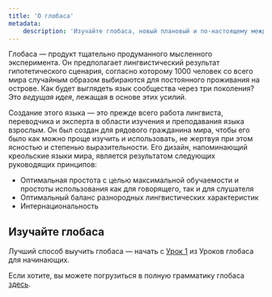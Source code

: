 ```yaml
---
title: 'О глобаса'
metadata:
    description: 'Изучайте глобаса, новый плановый и по-настоящему международный язык общения.'
---
```


Глобаса — продукт тщательно продуманного мысленного эксперимента. Он предполагает лингвистический результат гипотетического сценария, согласно которому 1000 человек со всего мира случайным образом выбираются для постоянного проживания на острове. Как будет выглядеть язык сообщества через три поколения? Это _ведущая идея_, лежащая в основе этих усилий.

Создание этого языка — это прежде всего работа лингвиста, переводчика и эксперта в области изучения и преподавания языка взрослым. Он был создан для рядового гражданина мира, чтобы его было как можно проще изучить и использовать, не жертвуя при этом ясностью и степенью выразительности. Его дизайн, напоминающий креольские языки мира, является результатом следующих руководящих принципов:

* Оптимальная простота с целью максимальной обучаемости и простоты использования как для говорящего, так и для слушателя
* Оптимальный баланс разнородных лингвистических характеристик
* Интернациональность

## Изучайте глобаса

Лучший способ выучить глобаса — начать с [Урок 1](./02.darsu.default.rus.md) из Уроков глобаса для начинающих.

Если хотите, вы можете погрузиться в полную грамматику глобаса [здесь](https://salif.github.io/gramati-fe-globasa/).
